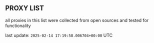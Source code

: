 ## PROXY LIST

all proxies in this list were collected from open sources and tested for functionality

last update: `2025-02-14 17:19:58.006704+00:00` UTC